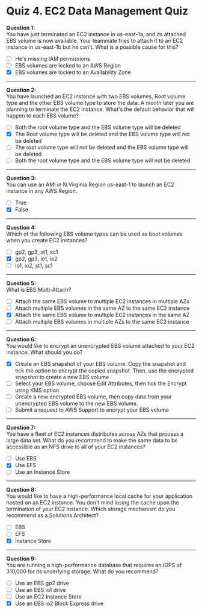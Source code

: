 # Quiz 4. EC2 Data Management Quiz

**Question 1:**  
You have just terminated an EC2 instance in us-east-1a, and its attached EBS volume is now available. Your teammate tries to attach it to an EC2 instance in us-east-1b but he can't. What is a possible cause for this?

- [ ] He's missing IAM permissions  
- [ ] EBS volumes are locked to an AWS Region  
- [x] EBS volumes are locked to an Availability Zone  

---

**Question 2:**  
You have launched an EC2 instance with two EBS volumes, Root volume type and the other EBS volume type to store the data. A month later you are planning to terminate the EC2 instance. What's the default behavior that will happen to each EBS volume?

- [ ] Both the root volume type and the EBS volume type will be deleted  
- [x] The Root volume type will be deleted and the EBS volume type will not be deleted  
- [ ] The root volume type will not be deleted and the EBS volume type will be deleted  
- [ ] Both the root volume type and the EBS volume type will not be deleted  

---

**Question 3:**  
You can use an AMI in N.Virginia Region us-east-1 to launch an EC2 instance in any AWS Region.

- [ ] True  
- [x] False  

---

**Question 4:**  
Which of the following EBS volume types can be used as boot volumes when you create EC2 instances?

- [ ] gp2, gp3, st1, sc1  
- [x] gp2, gp3, io1, io2  
- [ ] io1, io2, st1, sc1  

---

**Question 5:**  
What is EBS Multi-Attach?

- [ ] Attach the same EBS volume to multiple EC2 instances in multiple AZs  
- [ ] Attach multiple EBS volumes in the same AZ to the same EC2 instance  
- [x] Attach the same EBS volume to multiple EC2 instances in the same AZ  
- [ ] Attach multiple EBS volumes in multiple AZs to the same EC2 instance  

---

**Question 6:**  
You would like to encrypt an unencrypted EBS volume attached to your EC2 instance. What should you do?

- [x] Create an EBS snapshot of your EBS volume. Copy the snapshot and tick the option to encrypt the copied snapshot. Then, use the encrypted snapshot to create a new EBS volume  
- [ ] Select your EBS volume, choose Edit Attributes, then tick the Encrypt using KMS option  
- [ ] Create a new encrypted EBS volume, then copy data from your unencrypted EBS volume to the new EBS volume.  
- [ ] Submit a request to AWS Support to encrypt your EBS volume  

---

**Question 7:**  
You have a fleet of EC2 instances distributes across AZs that process a large data set. What do you recommend to make the same data to be accessible as an NFS drive to all of your EC2 instances?

- [ ] Use EBS  
- [x] Use EFS  
- [ ] Use an Instance Store  

---

**Question 8:**  
You would like to have a high-performance local cache for your application hosted on an EC2 instance. You don't mind losing the cache upon the termination of your EC2 instance. Which storage mechanism do you recommend as a Solutions Architect?

- [ ] EBS  
- [ ] EFS  
- [x] Instance Store  

---

**Question 9:**  
You are running a high-performance database that requires an IOPS of 310,000 for its underlying storage. What do you recommend?

- [ ] Use an EBS gp2 drive  
- [ ] Use an EBS io1 drive  
- [ ] Use an EC2 Instance Store  
- [x] Use an EBS io2 Block Express drive  